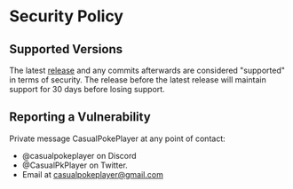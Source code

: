 # Security Policy

## Supported Versions

The latest [release](https://github.com/CasualPokePlayer/GSR/releases) and any commits afterwards are considered "supported" in terms of security. The release before the latest release will maintain support for 30 days before losing support.

## Reporting a Vulnerability

Private message CasualPokePlayer at any point of contact:
- @casualpokeplayer on Discord
- @CasualPkPlayer on Twitter.
- Email at casualpokeplayer@gmail.com

